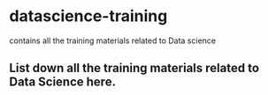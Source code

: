 # datascience-training
contains all the training materials related to Data science
## List down all the training materials related to Data Science here.
